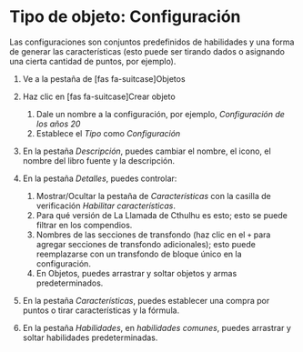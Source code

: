 # Tipo de objeto: Configuración

Las configuraciones son conjuntos predefinidos de habilidades y una forma de generar las características (esto puede ser tirando dados o asignando una cierta cantidad de puntos, por ejemplo).

1. Ve a la pestaña de [fas fa-suitcase]Objetos
2. Haz clic en [fas fa-suitcase]Crear objeto

   1. Dale un nombre a la configuración, por ejemplo, _Configuración de los años 20_
   2. Establece el _Tipo_ como _Configuración_

3. En la pestaña _Descripción_, puedes cambiar el nombre, el icono, el nombre del libro fuente y la descripción.
4. En la pestaña _Detalles_, puedes controlar:

   1. Mostrar/Ocultar la pestaña de _Características_ con la casilla de verificación _Habilitar características_.
   2. Para qué versión de La Llamada de Cthulhu es esto; esto se puede filtrar en los compendios.
   3. Nombres de las secciones de transfondo (haz clic en el `+` para agregar secciones de transfondo adicionales); esto puede reemplazarse con un transfondo de bloque único en la configuración.
   4. En Objetos, puedes arrastrar y soltar objetos y armas predeterminados.

5. En la pestaña _Características_, puedes establecer una compra por puntos o tirar características y la fórmula.
6. En la pestaña _Habilidades_, en _habilidades comunes_, puedes arrastrar y soltar habilidades predeterminadas.
